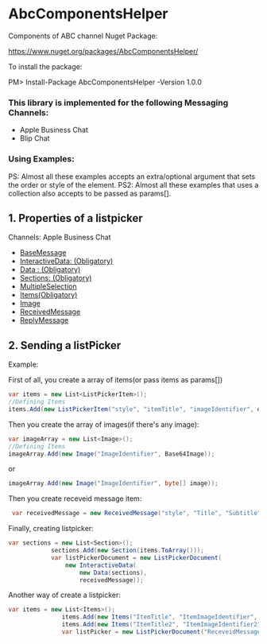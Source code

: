 # AbcComponentsHelper
Components of ABC channel
Nuget Package:

https://www.nuget.org/packages/AbcComponentsHelper/

To install the package:

PM> Install-Package AbcComponentsHelper -Version 1.0.0

### This library is implemented for the following Messaging Channels:

- Apple Business Chat
- Blip Chat

### Using Examples:

PS: Almost all these examples accepts an extra/optional argument that sets the order or style of the element.
PS2: Almost all these examples that uses a collection also accepts to be passed as params[].

## 1. Properties of a listpicker
Channels:
Apple Business Chat

- [BaseMessage](https://developer.apple.com/documentation/businesschatapi/basemessage)
- [InteractiveData: (Obligatory)](https://developer.apple.com/documentation/businesschatapi/listpickermessage/interactivedata)
- [Data : (Obligatory)](https://developer.apple.com/documentation/businesschatapi/listpickerdata)
- [Sections: (Obligatory)](https://developer.apple.com/documentation/businesschatapi/listpickersection)
- [MultipleSelection](https://developer.apple.com/documentation/businesschatapi/listpickersection)
- [Items(Obligatory)](https://developer.apple.com/documentation/businesschatapi/listpickeritem)
- [Image](https://developer.apple.com/documentation/businesschatapi/imageitem)
- [ReceivedMessage](https://developer.apple.com/documentation/businesschatapi/receivedmessage)
- [ReplyMessage](https://developer.apple.com/documentation/businesschatapi/replymessage)


## 2. Sending a listPicker

Example:

First of all, you create a array of items(or pass items as params[])
 ```csharp
 var items = new List<ListPickerItem>();               
 //Defining Items
 items.Add(new ListPickerItem("style", "itemTitle", "imageIdentifier", order, "itemIdentifier"));
 ``` 
 Then you create the array of images(if there's any image):
  ```csharp
 var imageArray = new List<Image>();               
 //Defining Items
 imageArray.Add(new Image("ImageIdentifier", Base64Image));
 ``` 
 or 
 
  ```csharp
 imageArray.Add(new Image("ImageIdentifier", byte[] image));
 ``` 
 Then you create receveid message item:
 ```csharp
  var receivedMessage = new ReceivedMessage("style", "Title", "Subtitle", "ImageIdentifier");
 ```

Finally, creating listpicker:
```csharp
var sections = new List<Section>();
            sections.Add(new Section(items.ToArray()));
            var listPickerDocument = new ListPickerDocument(
                new InteractiveData(
                    new Data(sections),
                    receivedMessage));
 ```
 
 
 
 Another way of create a listpicker:
 ```csharp
 var items = new List<Items>();
                items.Add(new Items("ItemTitle", "ItemImageIdentifier", "itemImage", order));
                items.Add(new Items("ItemTitle2", "ItemImageIdentifier2", "itemImage2", order+1));
                var listPicker = new ListPickerDocument("ReceveidMessageTitle", "ReceveidMessageSubTitle", items, multipleSelection));
```
